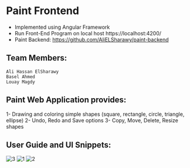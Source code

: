 # Paint Frontend
- Implemented using Angular Framework 
- Run Front-End Program on local host https://localhost:4200/
- Paint Backend: https://github.com/AliELSharawy/paint-backend

## Team Members:
    Ali Hassan ElSharawy
    Basel Ahmed
    Louay Magdy
    
## Paint Web Application provides:
  1- Drawing and coloring simple shapes (square, rectangle, circle, triangle, ellipse)
  2- Undo, Redo and Save options
  3- Copy, Move, Delete, Resize shapes
  
## User Guide and UI Snippets:
![3](https://user-images.githubusercontent.com/95590176/215358374-ce0953ce-eb32-4b64-8413-56aa7f5b5996.jpg)
![1](https://user-images.githubusercontent.com/95590176/215358369-fad0eca7-9635-4fcd-ac62-c68364090555.jpg)
![2](https://user-images.githubusercontent.com/95590176/215358372-72875469-ffae-4eb1-a215-459d7dcb7cc0.jpg)
